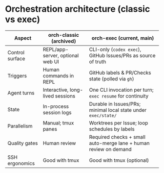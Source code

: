 # Orchestration architecture (classic vs exec)

| Aspect | orch-classic (archived) | orch-exec (current, main) |
|---|---|---|
| Control surface | REPL/app-server, optional web UI | CLI-only (`codex exec`), GitHub Issues/PRs as source of truth |
| Triggers | Human commands in REPL | GitHub labels & PR/Checks state (polled via `gh`) |
| Agent turns | Interactive, long-lived sessions | One CLI invocation per turn; `exec resume` for continuity |
| State | In-process session logs | Durable in Issues/PRs; minimal local state under `exec/state/` |
| Parallelism | Manual; tmux panes | Worktrees per Issue; loop schedules by labels |
| Quality gates | Human review | Required checks + small auto-merge lane + human review on demand |
| SSH ergonomics | Good with tmux | Good with tmux (optional) |
